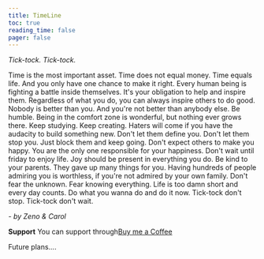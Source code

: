 ```yaml
---
title: TimeLine
toc: true
reading_time: false
pager: false
---
```

*Tick-tock. Tick-tock.*

Time is the most important asset. Time does not equal money. Time equals life. And you only have one chance to make it right. Every human being is fighting a battle inside themselves. It's your obligation to help and inspire them. Regardless of what you do, you can always inspire others to do good. Nobody is better than you. And you're not better than anybody else. Be humble. Being in the comfort zone is wonderful, but nothing ever grows there. Keep studying. Keep creating. Haters will come if you have the audacity to build something new. Don't let them define you. Don't let them stop you. Just block them and keep going. Don't expect others to make you happy. You are the only one responsible for your happiness. Don't wait until friday to enjoy life. Joy should be present in everything you do. Be kind to your parents. They gave up many things for you. Having hundreds of people admiring you is worthless, if you're not admired by your own family. Don't fear the unknown. Fear knowing everything. Life is too damn short and every day counts. Do what you wanna do and do it now. Tick-tock don't stop. Tick-tock don't wait.

*- by Zeno & Carol*

**Support**
You can support through[Buy me a Coffee](https://studio.buymeacoffee.com/stream-alert/page/bhuvankande?user_key=b79eaea3961c9ecbe12a91bee95f6407)

Future plans.... 
<!--
Get support fast. Hugo Blox has the largest Hugo community on Discord, consisting of thousands of creators, developers, and startups.

## Docs

- View the [Hugo Blox Documentation](https://docs.hugoblox.com/)

## Live Chat {#chat}

- Join the [Hugo Blox Online Chat](https://discord.gg/z8wNYzb)
  - _#using-hugo-blox_ for user help
  - _#contributors_ for contributing help

## Feature requests {#feature-requests}

For new feature requests, create a post on our [GitHub Issues](https://github.com/HugoBlox/hugo-blox-builder/issues). You can also upvote existing feature requests with a 👍

## News {#news}

Follow us so you are the first to know when new features and templates are launched:

- [Subscribe to the _#announcement_ channel on Discord](https://discord.gg/z8wNYzb)
- [Follow us on Twitter](https://twitter.com/GetResearchDev)
- [Subscribe to the Hugo Blox blog](https://hugoblox.com/blog/)

## Further Resources

- [Hugo Forums](https://discourse.gohugo.io/) for help installing Hugo and resolving Hugo error messages

-->
